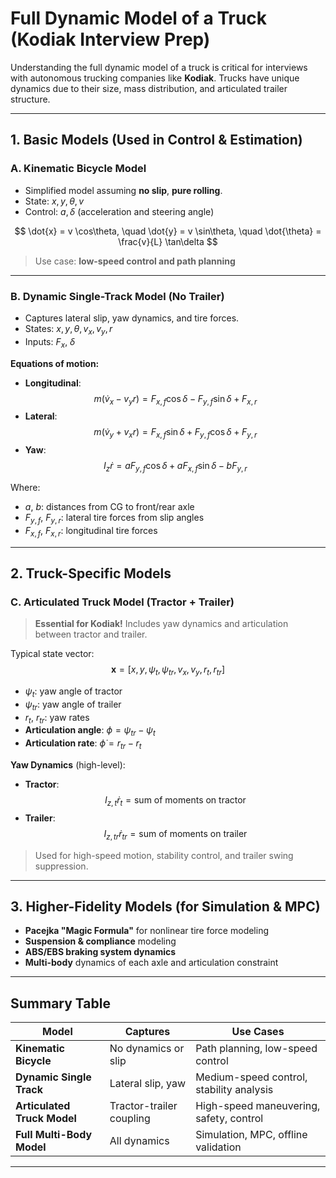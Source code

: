 # Full Dynamic Model of a Truck (Kodiak Interview Prep)

Understanding the full dynamic model of a truck is critical for interviews with autonomous trucking companies like **Kodiak**. Trucks have unique dynamics due to their size, mass distribution, and articulated trailer structure.

---

## 1. Basic Models (Used in Control & Estimation)

### A. Kinematic Bicycle Model

- Simplified model assuming **no slip**, **pure rolling**.
- State: $x, y, \theta, v$
- Control: $a, \delta$ (acceleration and steering angle)

$$
\dot{x} = v \cos\theta, \quad \dot{y} = v \sin\theta, \quad \dot{\theta} = \frac{v}{L} \tan\delta
$$

> Use case: **low-speed control and path planning**

---

### B. Dynamic Single-Track Model (No Trailer)

- Captures lateral slip, yaw dynamics, and tire forces.
- States: $x, y, \theta, v_x, v_y, r$
- Inputs: $F_x$, $\delta$

**Equations of motion:**

- **Longitudinal**:
  $$
  m(\dot{v}_x - v_y r) = F_{x,f} \cos\delta - F_{y,f} \sin\delta + F_{x,r}
  $$
- **Lateral**:
  $$
  m(\dot{v}_y + v_x r) = F_{x,f} \sin\delta + F_{y,f} \cos\delta + F_{y,r}
  $$
- **Yaw**:
  $$
  I_z \dot{r} = a F_{y,f} \cos\delta + a F_{x,f} \sin\delta - b F_{y,r}
  $$

Where:
- $a$, $b$: distances from CG to front/rear axle
- $F_{y,f}$, $F_{y,r}$: lateral tire forces from slip angles
- $F_{x,f}$, $F_{x,r}$: longitudinal tire forces

---

## 2. Truck-Specific Models

### C. Articulated Truck Model (Tractor + Trailer)

> **Essential for Kodiak!** Includes yaw dynamics and articulation between tractor and trailer.

Typical state vector:
$$
\mathbf{x} = [x, y, \psi_t, \psi_{tr}, v_x, v_y, r_t, r_{tr}]
$$

- $\psi_t$: yaw angle of tractor  
- $\psi_{tr}$: yaw angle of trailer  
- $r_t$, $r_{tr}$: yaw rates  
- **Articulation angle**: $\phi = \psi_{tr} - \psi_t$  
- **Articulation rate**: $\dot{\phi} = r_{tr} - r_t$

**Yaw Dynamics** (high-level):

- **Tractor**:
  $$
  I_{z,t} \dot{r}_t = \text{sum of moments on tractor}
  $$
- **Trailer**:
  $$
  I_{z,tr} \dot{r}_{tr} = \text{sum of moments on trailer}
  $$

> Used for high-speed motion, stability control, and trailer swing suppression.

---

## 3. Higher-Fidelity Models (for Simulation & MPC)

- **Pacejka "Magic Formula"** for nonlinear tire force modeling
- **Suspension & compliance** modeling
- **ABS/EBS braking system dynamics**
- **Multi-body** dynamics of each axle and articulation constraint

---

## Summary Table

| Model                        | Captures                  | Use Cases                                 |
|-----------------------------|---------------------------|--------------------------------------------|
| **Kinematic Bicycle**        | No dynamics or slip       | Path planning, low-speed control           |
| **Dynamic Single Track**     | Lateral slip, yaw         | Medium-speed control, stability analysis   |
| **Articulated Truck Model**  | Tractor-trailer coupling  | High-speed maneuvering, safety, control    |
| **Full Multi-Body Model**    | All dynamics              | Simulation, MPC, offline validation        |

---